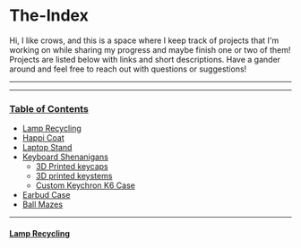 # The-Index
 Hi, I like crows, and this is a space where I keep track of projects that I'm working on while sharing my progress and maybe finish one or two of them! Projects are listed below with links and short descriptions. Have a gander around and feel free to reach out with questions or suggestions!

---
---

### [Table of Contents]()

* [Lamp Recycling]()
* [Happi Coat]()
* [Laptop Stand]()
* [Keyboard Shenanigans]()
  * [3D Printed keycaps]()
  * [3D printed keystems]()
  * [Custom Keychron K6 Case]()
* [Earbud Case]()
* [Ball Mazes]()

---

#### [Lamp Recycling]()
